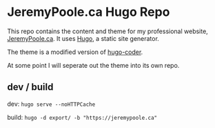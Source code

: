 # JeremyPoole.ca Hugo Repo

This repo contains the content and theme for my professional website, [JeremyPoole.ca](https://jeremypoole.ca). It uses [Hugo](https://gohugo.io), a static site generator.

The theme is a modified version of [hugo-coder](https://github.com/luizdepra/hugo-coder).

At some point I will seperate out the theme into its own repo.

## dev / build

dev:
```hugo serve --noHTTPCache```

build:
```hugo -d export/ -b "https://jeremypoole.ca"```
